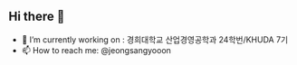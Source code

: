 ## Hi there 👋

<!--
**JeongSangyun03/JeongSangyun03** is a ✨ _special_ ✨ repository because its `README.md` (this file) appears on your GitHub profile.


-->
- 🔭 I’m currently working on : 경희대학교 산업경영공학과 24학번/KHUDA 7기
- 📫 How to reach me: @jeongsangyooon
